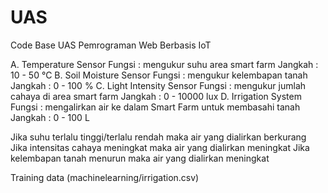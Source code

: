 # UAS
Code Base UAS Pemrograman Web Berbasis IoT

A. Temperature Sensor
    Fungsi  : mengukur suhu area smart farm
    Jangkah : 10 - 50 °C
B. Soil Moisture Sensor 
    Fungsi  : mengukur kelembapan tanah
    Jangkah : 0 - 100 %
C. Light Intensity Sensor
    Fungsi  : mengukur jumlah cahaya di area smart farm
    Jangkah : 0 - 10000 lux
D. Irrigation System
    Fungsi  : mengalirkan air ke dalam Smart Farm untuk membasahi tanah
    Jangkah : 0 - 100 L


Jika suhu terlalu tinggi/terlalu rendah maka air yang dialirkan berkurang
Jika intensitas cahaya meningkat maka air yang dialirkan meningkat
Jika kelembapan tanah menurun maka air yang dialirkan meningkat


Training data (machinelearning/irrigation.csv)
